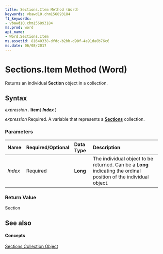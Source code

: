 ```yaml
---
title: Sections.Item Method (Word)
keywords: vbawd10.chm156893184
f1_keywords:
- vbawd10.chm156893184
ms.prod: word
api_name:
- Word.Sections.Item
ms.assetid: 81640338-dfdc-b2bb-d98f-4a91da0b76c6
ms.date: 06/08/2017
---
```



# Sections.Item Method (Word)

Returns an individual  **Section** object in a collection.


## Syntax

 _expression_ . **Item**( **_Index_** )

 _expression_ Required. A variable that represents a **[Sections](Word.sections.md)** collection.


### Parameters



|**Name**|**Required/Optional**|**Data Type**|**Description**|
|:-----|:-----|:-----|:-----|
| _Index_|Required| **Long**|The individual object to be returned. Can be a  **Long** indicating the ordinal position of the individual object.|

### Return Value

Section


## See also


#### Concepts


[Sections Collection Object](Word.sections.md)


